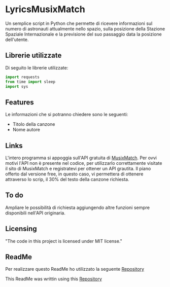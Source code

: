 
# LyricsMusixMatch
> 

Un semplice script in Python che permette di ricevere informazioni sul numero di astronauti attualmente
nello spazio, sulla posizione della Stazione Spaziale Internazionale e la previsione del suo passaggio
data la posizione dell'utente.

## Librerie utilizzate

Di seguito le librerie utilizzate:

```python
import requests
from time import sleep
import sys
```

## Features

Le informazioni che si potranno chiedere sono le seguenti:

* Titolo della canzone
* Nome autore


## Links

L'intero programma si appoggia sull'API gratuita di [MusixMatch](https://developer.musixmatch.com).
Per ovvi motivi l'API non è presente nel codice, per utilizzarlo correttamente visitate il sito di MusixMatch e registratevi per ottener un API grautita. Il piano offerto dal versione free, in questo caso, vi permettera di ottenere attraverso lo scrip, il 30% del testo della canzone richiesta. 




## To do

Ampliare le possibilità di richiesta aggiungendo altre funzioni sempre disponibili nell'API originaria.


## Licensing

"The code in this project is licensed under MIT license."

## ReadMe

Per realizzare questo ReadMe ho utilizzato la seguente [Repository](https://github.com/jehna/readme-best-practices.git)

This ReadMe was writtin using this [Repository](https://github.com/jehna/readme-best-practices.git)